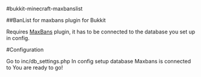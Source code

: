 #bukkit-minecraft-maxbanslist

##BanList for maxbans plugin for Bukkit

Requires [MaxBans](http://www.curse.com/bukkit-plugins/minecraft/maxbans) plugin, it has to be connected to the database you set up in config.

#Configuration


Go to inc/db_settings.php
In config setup database Maxbans is connected to
You are ready to go!
